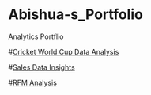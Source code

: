 # Abishua-s_Portfolio
Analytics Portflio


#[Cricket World Cup Data Analysis](https://github.com/AbishuaPaulSam/Cricket-World-Cup-Data-Analysis)

#[Sales Data Insights](https://github.com/AbishuaPaulSam/Sales-Data-Insights)

#[RFM Analysis](https://github.com/AbishuaPaulSam/RFM-Analysis)
